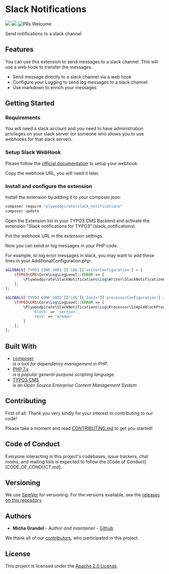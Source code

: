 # Slack Notifications

![](https://img.shields.io/github/license/Plywoodpirate/slack_notifications)
![](https://img.shields.io/github/languages/top/Plywoodpirate/slack_notifications)
![PRs Welcome](https://img.shields.io/badge/PRs-welcome-brightgreen.svg?style=flat-square)


Send notifications to a slack channel

## Features

You can use this extension to send messages to a slack channel. This will 
use a web hook to transfer the messages.

* Send message directly to a slack channel via a web hook
* Configure your Logging to send log messages to a slack channel
* Use markdown to enrich your messages

## Getting Started

### Requirements

You will need a slack account and you need to have administration privileges
on your slack server (or someone who allows you to use webhooks for that slack
server).

### Setup Slack WebHook

Please follow the [official documentation](slack-webhook) to setup your webhook.

Copy the webhook URL, you will need it later.

### Install and configure the extension

Install the extension by adding it to your composer.json:

```bash
composer require "plywoodpirate/slack_notifications"
composer update
```

Open the Extension list in your TYPO3 CMS Backend and activate the extension 
"Slack notifications for TYPO3" (slack_notifications).

Put the webhook URL in the extension settings.

Now you can send or log messages in your PHP code.

For example, to log error messages in slack, you may want to add these lines
in your AdditionalConfiguration.php:

```php
$GLOBALS['TYPO3_CONF_VARS']['LOG']['writerConfiguration'] = [
    \TYPO3\CMS\Core\Log\LogLevel::ERROR => [
        \Plywoodpirate\SlackNotifications\Log\Writer\SlackNotificationWriter::class => [],
    ],
];

$GLOBALS['TYPO3_CONF_VARS']['LOG']['Ion2s']['processorConfiguration'] = [
    \TYPO3\CMS\Core\Log\LogLevel::ERROR => [
        \Plywoodpirate\SlackNotifications\Log\Processor\SimpleBlockProcessor::class => [
            'block' => 'section',
            'text' => 'mrkdwn'
        ]
    ],
];
```

## Built With

* [composer](http://lxml.de/) \
  *is a tool for dependency management in PHP.*
* [PHP 7.x](https://www.php.net/) \
  *is a popular general-purpose scripting language.*
* [TYPO3 CMS](https://typo3.org/) \
  *is an Open Source Enterprise Content Management System*

## Contributing

First of all: Thank you very kindly for your interest in contributing to our code!

Please take a moment and read [CONTRIBUTING.md](CONTRIBUTING.md) to get you started!

## Code of Conduct

Everyone interacting in this project's codebases, issue trackers, chat rooms,
and mailing lists is expected to follow
the [Code of Conduct][CODE_OF_CONDUCT.md].

## Versioning

We use [SemVer](http://semver.org/) for versioning. For the versions available,
see the [releases on this repository][github-releases].

## Authors

* **Micha Grandel** - *Author and maintainer* - [Github][github]

We thank all of our [contributors][github-contributors], who participated in
this project.

## License

This project is licensed under the [Apache 2.0 License](LICENSE.md).


[github]: https://github.com/Plywoodpirate

[github-releases]: https://github.com/Plywoodpirate/slack_notifications/releases

[github-contributors]: https://github.com/Plywoodpirate/slack_notifications/graphs/contributors

[gitflow]: https://danielkummer.github.io/git-flow-cheatsheet/

[gitflow-model]: http://nvie.com/posts/a-successful-git-branching-model/
[slack-webhook]: https://api.slack.com/messaging/webhooks
